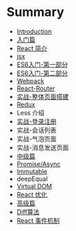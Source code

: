 # Summary

* [Introduction](README.md)
* [入门篇](chapter1.md)
* [React 简介](react-jian-jie.md)
* [jsx](jsx.md)
* [ES6入门-第一部分](es6.md)
* [ES6入门-第二部分](es6ru-95e8-di-er-bu-fen.md)
* [Webpack](webpack.md)
* [React-Router](react-router.md)
* [实战-整体页面搭建](shi-6218-zheng-ti-ye-mian-da-jian.md)
* [Redux](redux.md)
* Less 介绍
* [实战-登录注册](shi-6218-deng-lu-zhu-ce.md)
* 实战-会话列表
* 实战-气泡页面
* 实战-消息发送页面
* [中级篇](zhong-ji-pian.md)
* [Promise/Async](promiseasync.md)
* [Immutable](immutable.md)
* deepEqual
* [Virtual DOM](virtual-dom.md)
* [React 优化](react-you-hua.md)
* [高级篇](gao-ji-pian.md)
* [Diff算法](diffsuan-fa.md)
* [React 事件机制](immutable-yuan-li.md)

